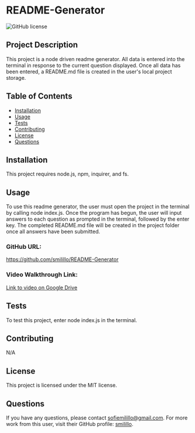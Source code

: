 # README-Generator

  ![GitHub license](https://img.shields.io/badge/license-MIT-blue.svg)

  ## Project Description 
  This project is a node driven readme generator. All data is entered into the terminal in response to the current question displayed. Once all data has been entered, a README.md file is created in the user's local project storage.
  
  ## Table of Contents
  - [Installation](#installation)
  - [Usage](#usage)
  - [Tests](#tests)
  - [Contributing](#contributing)
  - [License](#license)
  - [Questions](#questions)

  ## Installation
  This project requires node.js, npm, inquirer, and fs.

  ## Usage 
  To use this readme generator, the user must open the project in the terminal by calling node index.js. Once the program has begun, the user will input answers to each question as prompted in the terminal, followed by the enter key. The completed README.md file will be created in the project folder once all answers have been submitted.

  ### GitHub URL:
  https://github.com/smilillo/README-Generator

  ### Video Walkthrough Link:
 [Link to video on Google Drive](https://drive.google.com/file/d/1NfslMyMWshTqCAXAHmfZ4YXha__noqWd/view)

  ## Tests
  To test this project, enter node index.js in the terminal.

  ## Contributing
  N/A 
  
  ## License
  This project is licensed under the MIT license.
 
  ## Questions
  If you have any questions, please contact sofiemilillo@gmail.com. For more work from this user, visit their GitHub profile: [smilillo](https://github.com/smilillo).
